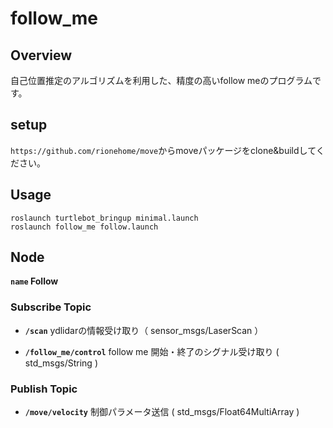 # follow_me
## Overview
自己位置推定のアルゴリズムを利用した、精度の高いfollow meのプログラムです。

## setup
`https://github.com/rionehome/move`からmoveパッケージをclone&buildしてください。

## Usage
```
roslaunch turtlebot_bringup minimal.launch  
roslaunch follow_me follow.launch  
```

## Node
**`name` Follow**

### Subscribe Topic

* **`/scan`** ydlidarの情報受け取り（ sensor_msgs/LaserScan ）

* **`/follow_me/control`** follow me 開始・終了のシグナル受け取り ( std_msgs/String )


### Publish Topic

* **`/move/velocity`** 制御パラメータ送信 ( std_msgs/Float64MultiArray )